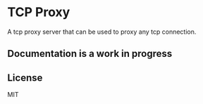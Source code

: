 # TCP Proxy 
A tcp proxy server that can be used to proxy any tcp connection.

## Documentation is a work in progress

<a name="license"></a>
## License

MIT
